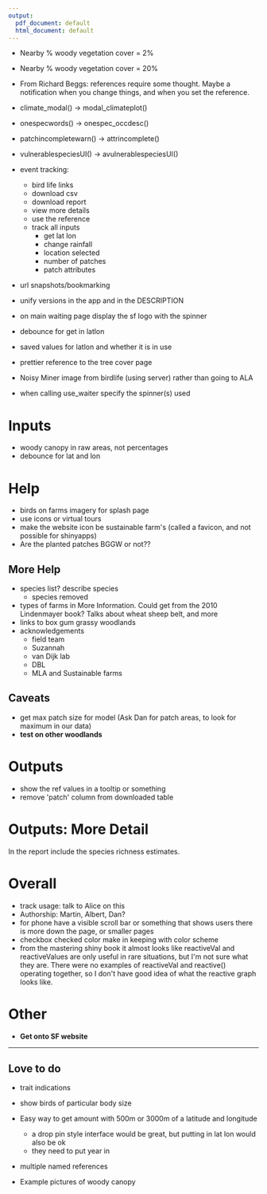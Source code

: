 ```yaml
---
output:
  pdf_document: default
  html_document: default
---
```

+ Nearby % woody vegetation cover = 2%
+ Nearby % woody vegetation cover = 20%
+ From Richard Beggs: references require some thought. Maybe a notification when you change things, and when you set the reference.
+ climate_modal() -> modal_climateplot()
+ onespecwords() -> onespec_occdesc()
+ patchincompletewarn() -> attrincomplete()
+ vulnerablespeciesUI() -> avulnerablespeciesUI()

+ event tracking:
  + bird life links
  + download csv
  + download report
  + view more details
  + use the reference
  + track all inputs
    + get lat lon
    + change rainfall
    + location selected
    + number of patches
    + patch attributes

+ url snapshots/bookmarking
+ unify versions in the app and in the DESCRIPTION
+ on main waiting page display the sf logo with the spinner
+ debounce for get in latlon
+ saved values for latlon and whether it is in use
+ prettier reference to the tree cover page
+ Noisy Miner image from birdlife (using server) rather than going to ALA
+ when calling use_waiter specify the spinner(s) used

# Inputs
+ woody canopy in raw areas, not percentages
+ debounce for lat and lon

# Help
+ birds on farms imagery for splash page
+ use icons or virtual tours
+ make the website icon be sustainable farm's (called a favicon, and not possible for shinyapps)
+ Are the planted patches BGGW or not??

## More Help
+ species list? describe species
  + species removed
+ types of farms in More Information. Could get from the 2010 Lindenmayer book? Talks about wheat sheep belt, and more
+ links to box gum grassy woodlands
+ acknowledgements
  + field team
  + Suzannah
  + van Dijk lab
  + DBL
  + MLA and Sustainable farms

## Caveats
+ get max patch size for model (Ask Dan for patch areas, to look for maximum in our data)
+ __test on other woodlands__

# Outputs
+ show the ref values in a tooltip or something
+ remove 'patch' column from downloaded table


# Outputs: More Detail
In the report include the species richness estimates.

# Overall
+ track usage: talk to Alice on this
+ Authorship: Martin, Albert, Dan?
+ for phone have a visible scroll bar or something that shows users there is more down the page, or smaller pages
+ checkbox checked color make in keeping with color scheme
+ from the mastering shiny book it almost looks like reactiveVal and reactiveValues are only useful in rare situations, but I'm not sure what they are. There were no examples of reactiveVal and reactive() operating together, so I don't have good idea of what the reactive graph looks like.

# Other
+ __Get onto SF website__

--- 

## Love to do
+ trait indications
+ show birds of particular body size
+ Easy way to get amount with 500m or 3000m of a latitude and longitude
  + a drop pin style interface would be great, but putting in lat lon would also be ok
  + they need to put year in

+ multiple named references

+ Example pictures of woody canopy

 
